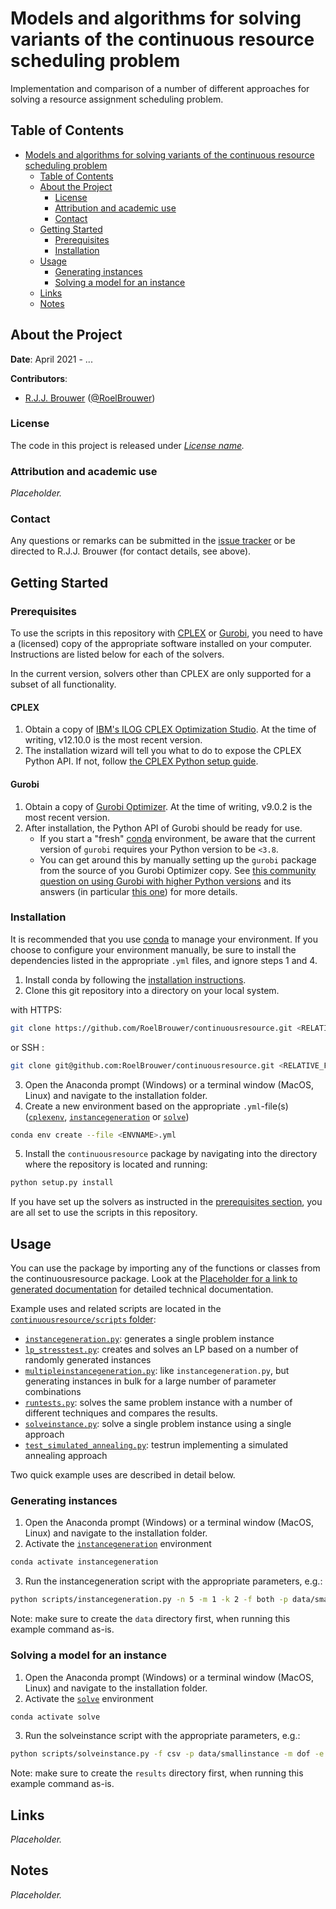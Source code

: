 # Models and algorithms for solving variants of the continuous resource scheduling problem

Implementation and comparison of a number of different approaches for solving a resource assignment scheduling problem. 

## Table of Contents

- [Models and algorithms for solving variants of the continuous resource scheduling problem](#models-and-algorithms-for-solving-variants-of-the-continuous-resource-scheduling-problem)
  - [Table of Contents](#table-of-contents)
  - [About the Project](#about-the-project)
    - [License](#license)
    - [Attribution and academic use](#attribution-and-academic-use)
    - [Contact](#contact)
  - [Getting Started](#getting-started)
    - [Prerequisites](#prerequisites)
    - [Installation](#installation)
  - [Usage](#usage)
    - [Generating instances](#generating-instances)
    - [Solving a model for an instance](#solving-a-model-for-an-instance)
  - [Links](#links)
  - [Notes](#notes)

## About the Project

**Date**: April 2021 - ...

**Contributors**:

- [R.J.J. Brouwer](https://www.uu.nl/staff/RJJBrouwer) ([@RoelBrouwer](https://github.com/RoelBrouwer))

### License

The code in this project is released under _[License name](LICENSE)._
<!-- Update later -->

### Attribution and academic use

_Placeholder._
<!-- Update later -->

### Contact

Any questions or remarks can be submitted in the [issue tracker](https://github.com/RoelBrouwer/continuousresource/issues) or be directed to R.J.J. Brouwer (for contact details, see above).

## Getting Started

### Prerequisites
To use the scripts in this repository with [CPLEX](https://www.ibm.com/products/ilog-cplex-optimization-studio) or [Gurobi](https://www.gurobi.com/), you need to have a (licensed) copy of the appropriate software installed on your computer. Instructions are listed below for each of the solvers.

In the current version, solvers other than CPLEX are only supported for a subset of all functionality.

#### CPLEX
1. Obtain a copy of [IBM's ILOG CPLEX Optimization Studio](https://www.ibm.com/products/ilog-cplex-optimization-studio). At the time of writing, v12.10.0 is the most recent version.
2. The installation wizard will tell you what to do to expose the CPLEX Python API. If not, follow [the CPLEX Python setup guide](https://www.ibm.com/support/knowledgecenter/SSSA5P_12.10.0/ilog.odms.cplex.help/CPLEX/GettingStarted/topics/set_up/Python_setup.html).

#### Gurobi
1. Obtain a copy of [Gurobi Optimizer](https://www.gurobi.com/downloads/). At the time of writing, v9.0.2 is the most recent version.
2. After installation, the Python API of Gurobi should be ready for use.
    - If you start a "fresh" [conda](https://docs.conda.io/) environment, be aware that the current version of `gurobi` requires your Python version to be `<3.8`.
    - You can get around this by manually setting up the `gurobi` package from the source of you Gurobi Optimizer copy. See [this community question on using Gurobi with higher Python versions](https://support.gurobi.com/hc/en-us/community/posts/360059881591-Gurobi-with-python-version-3-8) and its answers (in particular [this one](https://support.gurobi.com/hc/en-us/community/posts/360059881591/comments/360012744731)) for more details.

### Installation

It is recommended that you use [conda](https://docs.conda.io/) to manage your environment. If you choose to configure your environment manually, be sure to install the dependencies listed in the appropriate `.yml` files, and ignore steps 1 and 4.

1. Install conda by following the [installation instructions](https://conda.io/projects/conda/en/latest/user-guide/install/index.html).
2. Clone this git repository into a directory on your local system.

with HTTPS:
```sh
git clone https://github.com/RoelBrouwer/continuousresource.git <RELATIVE_FOLDER_PATH>
```

or SSH :
```sh
git clone git@github.com:RoelBrouwer/continuousresource.git <RELATIVE_FOLDER_PATH>
```

3. Open the Anaconda prompt (Windows) or a terminal window (MacOS, Linux) and navigate to the installation folder.
4. Create a new environment based on the appropriate `.yml`-file(s) ([`cplexenv`](cplexenv.yml), [`instancegeneration`](instancegeneration.yml) or [`solve`](solve.yml))
```sh
conda env create --file <ENVNAME>.yml
```
5. Install the `continuousresource` package by navigating into the directory where the repository is located and running:
```sh
python setup.py install
```

If you have set up the solvers as instructed in the [prerequisites section](#prerequisites), you are all set to use the scripts in this repository.

## Usage

You can use the package by importing any of the functions or classes from the continuousresource package. Look at the [Placeholder for a link to generated documentation]() for detailed technical documentation.

Example uses and related scripts are located in the [`continuousresource/scripts` folder](continuousresource/scripts):
- [`instancegeneration.py`](continuousresource/scripts/instancegeneration.py): generates a single problem instance
- [`lp_stresstest.py`](continuousresource/scripts/lp_stresstest.py): creates and solves an LP based on a number of randomly generated instances
- [`multipleinstancegeneration.py`](continuousresource/scripts/multipleinstancegeneration.py): like `instancegeneration.py`, but generating instances in bulk for a large number of parameter combinations
- [`runtests.py`](continuousresource/scripts/runtests.py): solves the same problem instance with a number of different techniques and compares the results.
- [`solveinstance.py`](continuousresource/scripts/instancegeneration.py): solve a single problem instance using a single approach
- [`test_simulated_annealing.py`](continuousresource/scripts/test_simulated_annealing.py): testrun implementing a simulated annealing approach


Two quick example uses are described in detail below.

### Generating instances

1. Open the Anaconda prompt (Windows) or a terminal window (MacOS, Linux) and navigate to the installation folder.
2. Activate the [`instancegeneration`](instancegeneration.yml) environment
```sh
conda activate instancegeneration
```
3. Run the instancegeneration script with the appropriate parameters, e.g.:
```sh
python scripts/instancegeneration.py -n 5 -m 1 -k 2 -f both -p data/smallinstance
```
Note: make sure to create the `data` directory first, when running this example command as-is.

### Solving a model for an instance

1. Open the Anaconda prompt (Windows) or a terminal window (MacOS, Linux) and navigate to the installation folder.
2. Activate the [`solve`](solve.yml) environment
```sh
conda activate solve
```
3. Run the solveinstance script with the appropriate parameters, e.g.:
```sh
python scripts/solveinstance.py -f csv -p data/smallinstance -m dof -e 1 -s glpk -o results
```
Note: make sure to create the `results` directory first, when running this example command as-is.

## Links

_Placeholder._

## Notes

_Placeholder._